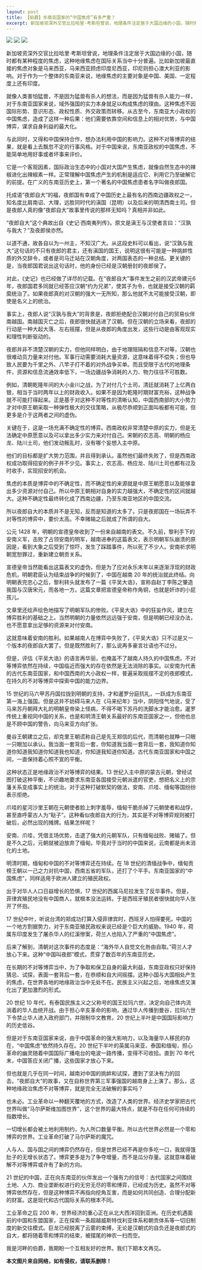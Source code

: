 ```yaml
---
layout: post
title: 【伯爵】东南亚国家的“中国焦虑”有多严重？
excerpt: 新加坡资深外交官比拉哈里·考斯坦曾说，地理条件注定居于大国边缘的小国，随时都有某种程度的焦虑，这种地
---
```



![](http://i1.hdslb.com/bfs/archive/231c842470685acc7c370bf27ba046b4c8a5dc54.jpg)
![](http://i1.hdslb.com/bfs/archive/231c842470685acc7c370bf27ba046b4c8a5dc54.jpg)
![](http://i1.hdslb.com/bfs/archive/231c842470685acc7c370bf27ba046b4c8a5dc54.jpg)

新加坡资深外交官比拉哈里·考斯坦曾说，地理条件注定居于大国边缘的小国，随时都有某种程度的焦虑，这种地缘焦虑在国际关系当中十分普遍。比如新加坡最直接的焦虑对象是马来西亚，马来西亚顾虑印度尼西亚，印尼则担心澳大利亚的影响。对于作为一个整体的东南亚来说，地缘焦虑的主要对象是中国、美国、一定程度上还有印度。

就像人类害怕猛兽，不是因为猛兽有杀人的想法，而是因为猛兽有杀人能力一样，对于东南亚国家来说，域外强国的实力本身就足以构成焦虑的理由。这种焦虑不因国际形势、意识形态、政权性质、外交政策而转移。从古至今，东南亚大小政权的中国焦虑，造成了这样一种后果：他们需要依靠空间和信息上的相对优势，与中国博弈，谋求自身利益的最大化。

与此同时，又得和中国保持合作，想办法利用中国的影响力。这种不对等博弈的结果，就是看上去飘忽不定的行事风格。对于中国来说，东南亚政权的中国焦虑，不能简单地用好事或者坏事来评价。

它是一个客观因素，国际政治生态中的小国对大国产生焦虑，就像自然生态中的辣椒进化出辣椒素一样。正常理解中国焦虑产生的机制是适应它、利用它乃至破解它的前提。在广义的东南亚历史上，第一个著名的中国焦虑患者名字叫做夜郎国。

托成语“夜郎自大”的福，夜郎国有幸成了中国历史上最有名的西南边疆政权之一，知名度比肩南诏、大理，远胜同时代的滇国（昆明）以及后来的明清西南土司。但是夜郎人真的像“夜郎自大”故事里传说的那样无知吗？真相并非如此。

“夜郎自大”这个典故出自《史记·西南夷列传》。原文是滇王与汉使者言曰：“汉孰与我大？”及夜郎侯亦然。

以道不通，故各自以为一州主，不知汉广大。从这段史料可以看出，说“汉孰与我大”这句话的不只有夜郎的君主，还有滇国的国王，说明这很有可能是一种挑衅性质的外交辞令，或者是司马迁站在汉朝角度，对两国表态的一种总结。更关键的是，当夜郎国君说出这句话时，他的身份已经是汉朝册封的夜郎侯了。

对此，《史记》也已经做了详尽的记载。在“夜郎自大”事件发生之前的汉武帝建元6年，夜郎国君多同就已经答应汉朝“约为兄弟”，使其子为令，也就是接受汉朝的羁縻统治了。如果夜郎真的对汉朝的强大一无所知，那么他就不太可能接受汉朝，即使是名义上的统治。

事实上，夜郎人说“汉孰与我大”的背景是，夜郎拒绝配合汉朝对付自己的贸易伙伴南越国。南越国灭亡之后，夜郎很快就逃进了汉朝。但在汉朝的立场来看，夜郎的行动是一种大起大落、左右摇摆，但是从夜郎的角度出发，这些行动是由客观现实和理性判断驱动的。

夜郎并非不清楚汉朝的实力，但他同样明白，由于地理阻隔和信息不对等，汉朝也很难动员力量来对付他。军事行动需要消耗大量资源，这意味着得不偿失；但也导致人民要为千里之外、八竿子打不着的对外战争买单。而且受限于古代的地理条件，资源和信息流通效率低下，一场边疆战争消耗的人力、物力往往不可胜数。

例如，清朝乾隆年间的大小金川之战，为了对付几个土司，清廷就消耗了上亿两白银，相当于当时两年以上的财政收入。如果不是因为乾隆时期财富充裕，这种战争就不可能打得起来。正是基于对这种不对等性的清晰认知，中国西南部的大小势力才对中原王朝采取一种弹性极大的交往策略，从极尽恭顺到正面叫板都有可能，但更多是介于这两者之间的虚伪。

关键在于，这是一场充满不确定性的博弈。西南政权非常清楚中原的实力，但是无法确定中原愿意以及可以拿出多少实力来对付自己。宋朝的农志高、明朝的杨应龙、陆川土司，他们发动叛乱时，没有哪个妄想入主中原。

他们的目标都是扩大势力范围，并且得到承认。虽然他们最终失败了，但是西南政权成功取得招安的例子并不少见。事实上，农志高、杨应龙、陆川土司也都有过及时收手，实现招安的机会。

焦虑的本质是博弈中的不确定性，而不确定性的来源就是中原王朝愿意以及能够拿出多少资源对付自己。所以中原王朝相对自身的实力越强大，不确定性的区间就越大。这种不确定性最终转化成了西南边疆，乃至东南亚地区的中国交流。

所以夜郎自大的本质并不是无知，反而是知道的太多了。只是夜郎国在一场玩弄不对等性的博弈中，要价太高。不幸赌输之后就成了所谓的自大。

公元 1428 年，明朝的宣德皇帝收到了一份来自越南的表文。不久前，黎利手下的安南义军，击败了占领安南的明军，越南进奉的这篇表文，表示明朝军队崩溃的原因是，看到大象之后受到了惊吓，发生了踩踏事件，所以死了不少人。安南祈求明朝宽恕罪过，重新建立朝贡关系。

宣德皇帝当然能看出这篇表文的虚伪，但是为了应对永乐末年以来逐渐浮现的财政危机，明朝君臣认为结束战争的时候到了，中国在越南 20 年的统治就此终结。向明朝表完忠心之后，黎利转头就发布了一篇《平吴大诰》，宣称自赵丁李陈之肇造我国与汉唐宋元，而各地一方。这篇文章把宣德皇帝称作角铜，也就是奸诈的小屁孩儿。

文章里还绘声绘色地描写了明朝军队的惨败。《平吴大诰》中的狂妄作风，建立在博弈胜利的基础之上。当然明朝的力量依然远远强于安南，但是明朝已经没办法，也不愿意拿出足够的资源来对付安南。

这就意味着安南的胜利。如果越南人在博弈中失败了，《平吴大诰》只不过是又一个版本的夜郎自大罢了。但是既然胜利了，那么说再多豪言壮语也不过分。

但是，评估《平吴大诰》的语言再华丽，也掩盖不了越南人持久的中国焦虑。不对等博弈依然在持续，中国临近而强大的存在依然是无法消除的事实。以安南为代表的古代东南亚国家，和中国西南的大小政权一样，普遍采取摇摆不定的夜郎模式，在持久的不对等博弈中探索中国的能力边界。

15 世纪的马六甲苏丹国拉拢到明朝的支持，才和暹罗分庭抗礼，一跃成为东南亚第一海上强国。但是这并不妨碍马来人在《马来纪年》当中，阴阳怪气地说，受了马来苏丹朝拜大礼的明朝皇帝染上怪病，不得不喝下苏丹的洗脚水才能治愈。暹罗传统上重视同中国的关系，也是和明清王朝关系最好的东南亚国家之一，但他也总是不顾中国的警告，向马来亚方向扩张。

曼谷王朝建立之后，却克里王朝谎称自己是先王郑信的后代，而清朝也就睁一只眼一只眼加以承认。我当面一套背后一套，你知道我当面一套背后一套，我知道你知道你知道我知道你知道我也知道，你知道我知道你知道。古代东南亚国家和中国之间，一直保持着心照不宣的平衡。

这种状态正是地缘政治不对等博弈的结果。13 世纪入主中原的蒙古元朝，曾经试图打破这种平衡，不识趣地要求东南亚各国接受元朝派遣的官吏，想把名义上的宗藩关系变成事实上的统治。对于这种打破默契的做法，安南、爪哇、缅甸等国纷纷表示拒绝。

爪哇的星河沙里王朝在元朝使者脸上刺字羞辱，缅甸干脆杀掉了元朝使者和战俘，甚至直呼蒙古人为“鞑子”。这种看似夜郎自大的行为，其实是不对等博弈规则被打破后，必然出现的摊牌。结果怎样呢？

安南、爪哇，凭借主场优势，击退了强大的元朝军队，只有缅甸战败、赌输了。但是不久之后，元朝就被迫放弃了缅甸。毕竟对于当时的中国来说，云南都是尚未消化的土地。

明清时期，缅甸和中国的不对等博弈还在持续。在 18 世纪的清缅战争中，缅甸贡榜王朝以一己之力对抗中国，西南五省的军队，还打了个平手。东南亚国家的“中国焦虑”，同样适用于欧洲人建立的殖民政权。

出于对华人人口日益增长的恐惧，17 世纪的西属马尼拉发生了反华事件。但是，菲律宾殖民地没有中国商人，就根本没法运转。于是西班牙殖民者很快就向华人张开了怀抱。

17 世纪中叶，听说台湾的郑成功打算入侵菲律宾时，西班牙人怕得要死。中国的一个地方割据势力，对于东南亚殖民政权来说已经是个巨大的威胁。1940 年，荷属东印度发生了屠杀华人的红溪惨案，荷兰人也陷入了严重的“中国焦虑”。

后来了解到，清朝对这次事件的态度是：“海外华人自觉文化咎由自取。”荷兰人才放心下来。这种“中国叫夜郎”模式，贯穿了数百年的东南亚历史。

在长期的不对等博弈当中，为了争取和保卫自身的最大利益，东南亚政权只好保持猜忌、试探，表面一套背后一套，在恭顺和自大间摇摆。这种小国与大国相处产生的焦虑，在世界各地的地缘政治当中无处不在。民族主义兴起之后，地缘焦虑又演化出了更加激烈的形式。

20 世纪 10 年代，有泰国民族主义之父称号的国王拉玛六世，决定向自己体内流淌着的华人血统开战。由于担心辛亥革命的影响，通过华人传播到曼谷，拉玛六世下令禁止华人进入政府部门，并限制华文教育。20 世纪上半叶是中国国际影响力的历史低谷。

但是对于东南亚国家来说，由于中国革命的强大影响力，以及海量华人移民的存在，“中国焦虑”依然持久存在。20 世纪下半叶的英属马来亚、泰国和缅甸，担心革命的幽灵随着中国国际广播电台的电波一路传播，变得不可收拾。直到 70 年代末，中国答应关闭广播，这些国家才放心下来。

但也就是几乎在同一时间，越南对中国的挑衅和试探，遭到了坚决有力的回击。“夜郎自大”的故事，又在自称世界第三军事强国的越南身上上演了。那么，这种地缘政治焦虑不对等博弈，就是完全无法破解的事实吗？

也未必。工业革命以一种翻天覆地的方式，改造了人类的世界。经济史学家把古代世界叫做“马尔萨斯维加图世界”，这个世界的最大特点，就是不存在任何可持续的指数增长。

一切增长都会被土地利用制约，为人所口数量平衡。所以古代世界必然是一个零和博弈的世界。工业革命打破了马尔萨斯的魔咒。

人与人、国与国之间的博弈仍然存在，但是世界已经不再是你多吃一口，我就得饿肚子的无增长状态了。博弈更多是为了争夺增量，而不是瓜分存量。这就意味着破解不对等博弈或许有了新的方向。

21 世纪的中国，正在向东南亚的伙伴发出一个强有力的信号：古代国家之间围绕土地、人力、商业垄断权进行的无穷无尽的零和博弈，已经成为历史。虽然不对等博弈依然存在，但是这种博弈不再指向挖角互害，而是如何共同创造、合理分配新的财富。这是现代和古代国际关系的根本不同。

工业革命之后 200 年，世界经济的重心正在从北大西洋回到亚洲。在历史机遇面前的中国和东盟国家，正在探索一条超越威斯特伐利亚体系和朝贡体系等一切旧制度的新交往模式。巨龙已经脱离了云雾的束缚，无论是汉朝式的自负还是夜郎式的自大，都将随着零和博弈的结束，被摆尾的神农一扫而空。

我是河畔的伯爵，我期盼一个互相友好的世界。我们下期本文再见。


**本文图片来自网络，如有侵权，请联系删除！**